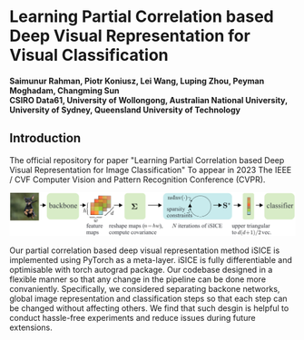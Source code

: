 # Learning Partial Correlation based Deep Visual Representation for Visual Classification

#### Saimunur Rahman, Piotr Koniusz, Lei Wang, Luping Zhou, Peyman Moghadam, Changming Sun <br/> CSIRO Data61, University of Wollongong, Australian National University, University of Sydney, Queensland University of Technology

## Introduction
The official repository for paper "Learning Partial Correlation based Deep Visual Representation for Image Classification" To appear in 2023 The IEEE / CVF Computer Vision and Pattern Recognition Conference (CVPR).

![iSICE](isice.png)

Our partial correlation based deep visual representation method iSICE is implemented using PyTorch as a meta-layer. iSICE is fully differentiable and optimisable with torch autograd package. Our codebase designed in a flexible manner so that any change in the pipeline can be done more convaniently. Specifically, we considered separating backone networks, global image representation and classification steps so that each step can be changed without affecting others. We find that such desgin is helpful to conduct hassle-free experiments and reduce issues during future extensions.
